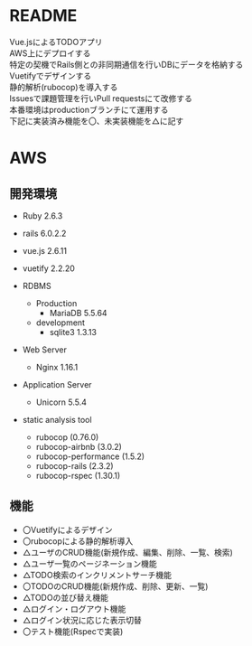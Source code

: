 # README
Vue.jsによるTODOアプリ  
AWS上にデプロイする  
特定の契機でRails側との非同期通信を行いDBにデータを格納する  
Vuetifyでデザインする  
静的解析(rubocop)を導入する  
Issuesで課題管理を行いPull requestsにて改修する  
本番環境はproductionブランチにて運用する  
下記に実装済み機能を〇、未実装機能を△に記す

# AWS

## 開発環境
- Ruby 2.6.3
- rails 6.0.2.2
- vue.js 2.6.11
- vuetify 2.2.20

- RDBMS
  - Production
    - MariaDB 5.5.64
  - development
    - sqlite3 1.3.13

- Web Server
  - Nginx 1.16.1
  
- Application Server
  - Unicorn 5.5.4

- static analysis tool
  - rubocop (0.76.0)
  - rubocop-airbnb (3.0.2)
  - rubocop-performance (1.5.2)
  - rubocop-rails (2.3.2)
  - rubocop-rspec (1.30.1)

## 機能
- 〇Vuetifyによるデザイン
- 〇rubocopによる静的解析導入
- △ユーザのCRUD機能(新規作成、編集、削除、一覧、検索)
- △ユーザ一覧のページネーション機能
- △TODO検索のインクリメントサーチ機能
- 〇TODOのCRUD機能(新規作成、削除、更新、一覧)
- △TODOの並び替え機能
- △ログイン・ログアウト機能
- △ログイン状況に応じた表示切替
- 〇テスト機能(Rspecで実装)

